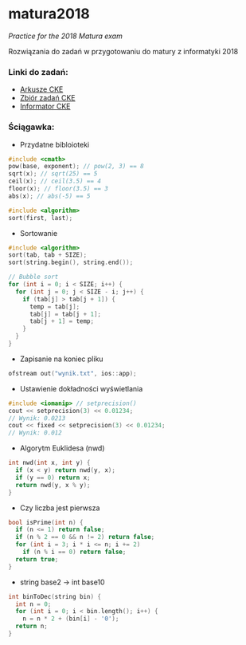 # matura2018
*Practice for the 2018 Matura exam*

Rozwiązania do zadań w przygotowaniu do matury z informatyki 2018


### Linki do zadań:

* [Arkusze CKE](https://cke.gov.pl/egzamin-maturalny/egzamin-w-nowej-formule/arkusze/)
* [Zbiór zadań CKE](https://cke.gov.pl/images/_EGZAMIN_MATURALNY_OD_2015/Materialy/Zbiory_zadan/Matura_Zbi%C3%B3r_zada%C5%84_Informatyka.pdf)
* [Informator CKE](https://cke.gov.pl/images/_EGZAMIN_MATURALNY_OD_2015/Informatory/2015/Informatyka.pdf)

### Ściągawka:

- Przydatne bibloioteki
```c++
#include <cmath>
pow(base, exponent); // pow(2, 3) == 8
sqrt(x); // sqrt(25) == 5
ceil(x); // ceil(3.5) == 4
floor(x); // floor(3.5) == 3
abs(x); // abs(-5) == 5

#include <algorithm>
sort(first, last);
```

- Sortowanie
```c++
#include <algorithm>
sort(tab, tab + SIZE);
sort(string.begin(), string.end());

// Bubble sort
for (int i = 0; i < SIZE; i++) {
  for (int j = 0; j < SIZE - i; j++) {
    if (tab[j] > tab[j + 1]) {
      temp = tab[j];
      tab[j] = tab[j + 1];
      tab[j + 1] = temp;
    }
  }
}
```

- Zapisanie na koniec pliku
```c++
ofstream out("wynik.txt", ios::app);
```

- Ustawienie dokładności wyświetlania
```c++
#include <iomanip> // setprecision()
cout << setprecision(3) << 0.01234;
// Wynik: 0.0213
cout << fixed << setprecision(3) << 0.01234;
// Wynik: 0.012
```

- Algorytm Euklidesa (nwd)
```c++
int nwd(int x, int y) {
  if (x < y) return nwd(y, x);
  if (y == 0) return x;
  return nwd(y, x % y);
}
```

- Czy liczba jest pierwsza
```c++
bool isPrime(int n) {
  if (n <= 1) return false;
  if (n % 2 == 0 && n != 2) return false;
  for (int i = 3; i * i <= n; i += 2)
    if (n % i == 0) return false;
  return true;
}
```

- string base2 -> int base10
```c++
int binToDec(string bin) {
  int n = 0;
  for (int i = 0; i < bin.length(); i++) {
    n = n * 2 + (bin[i] - '0');
  return n;
}
```
